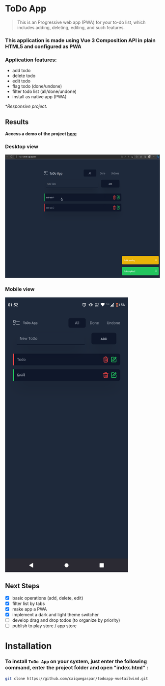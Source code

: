 # ToDo App

> This is an Progressive web app (PWA) for your to-do list, which includes adding, deleting, editing, and such features.

### This application is made using Vue 3 Composition API in plain HTML5 and configured as PWA

### **Application features:**

- add todo
- delete todo
- edit todo
- flag todo (done/undone)
- filter todo list (all/done/undone)
- install as native app (PWA)

\*_Responsive project._

## Results

**Access a demo of the project [here](https://vuetodo-app.pages.dev/)**

### Desktop view

<code><img height="400" src="assets/desktop_screenshot.png"></code>

### Mobile view

<code><img width="400" src="assets/mobile_screenshot.png"></code>

## Next Steps

- [x] basic operations (add, delete, edit)
- [x] filter list by tabs
- [x] make app a PWA
- [x] implement a dark and light theme switcher
- [ ] develop drag and drop todos (to organize by priority)
- [ ] publish to play store / app store

# Installation

### To install `ToDo App` on your system, just enter the following command, enter the project folder and open "index.html" :

```bash
git clone https://github.com/caiquegaspar/todoapp-vuetailwind.git
```
